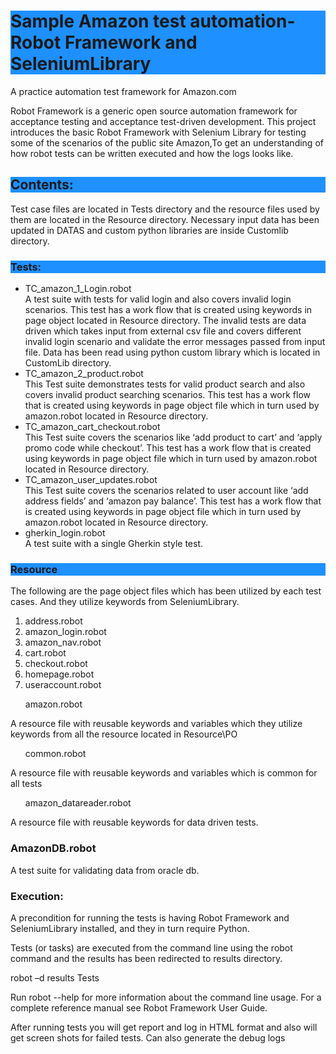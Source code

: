 
<h1 style="background-color:DodgerBlue;">Sample Amazon test automation-Robot Framework and SeleniumLibrary</h1>
A practice automation test framework for Amazon.com
<p>Robot Framework is a generic open source automation framework for acceptance testing and acceptance test-driven development. This project introduces the basic Robot Framework with Selenium Library for testing some of the scenarios of the public site Amazon,To get an understanding of how robot tests can be written executed and how the logs looks like. </p>
<h2 style="background-color:DodgerBlue;">Contents:</h2>
Test case files are located in Tests directory and the resource files used by them are located in the Resource directory. Necessary input data has been updated in DATAS and custom python libraries are inside Customlib directory.
<h3 style="background-color:DodgerBlue;">Tests:</h3>
<ul>
  <li>TC_amazon_1_Login.robot</li>
       A test suite with tests for valid login and also covers invalid login scenarios. This test has a work flow that is created using keywords in page object located       in Resource directory. The invalid tests are data driven which takes input from external csv file and covers different invalid login scenario and validate the error messages passed from input file. Data has been read using python custom library which is located in CustomLib directory.
  <li>TC_amazon_2_product.robot</li>
      This Test suite demonstrates tests for valid product search and also covers invalid product searching scenarios. This test has a work flow that is created using keywords in page object file which in turn used by amazon.robot located in Resource directory. 
  <li>TC_amazon_cart_checkout.robot</li>
      This Test suite covers the scenarios like ‘add product to cart’ and ‘apply promo code while checkout’. This test has a work flow that is created using keywords in page object file which in turn used by amazon.robot located in Resource directory.
  <li>TC_amazon_user_updates.robot</li>
       This Test suite covers the scenarios related to user account like ‘add address fields’ and ‘amazon pay balance’. This test has a work flow that is created using keywords in page object file which in turn used by amazon.robot located in Resource directory.


<li>gherkin_login.robot</li>
     A test suite with a single Gherkin style test.
</ul>
<h3 style="background-color:DodgerBlue;">Resource</h3>
The following are the page object files which has been utilized  by each test cases. And they utilize keywords from   SeleniumLibrary.
<ol>
  <li>address.robot</li> 
  <li>amazon_login.robot</li>
  <li>amazon_nav.robot</li>
  <li>cart.robot</li>
  <li>checkout.robot</li>
  <li>homepage.robot</li>
  <li>useraccount.robot</li>
</ol>
<ul>amazon.robot</ul>
    A resource file with reusable keywords and variables which they utilize keywords from all the resource located in Resource\PO
<ul>common.robot</ul>
    A resource file with reusable keywords and variables which is common for all tests 
<ul>amazon_datareader.robot</ul>
    A resource file with reusable keywords for data driven tests.
<h3>AmazonDB.robot</h3>
    A test suite for validating data from oracle db.

<h3>Execution:</h3>
<p>A precondition for running the tests is having Robot Framework and SeleniumLibrary installed, and they in turn require Python.</p>
<p>Tests (or tasks) are executed from the command line using the robot command and the results has been redirected to results directory.<p>
<div>robot –d results Tests</div>
<p>Run robot --help  for more information about the command line usage. For a complete reference manual see Robot Framework User Guide.</p>

<p>After running tests you will get report and log in HTML format and also will get screen shots for failed tests. Can also generate the debug logs</p>


